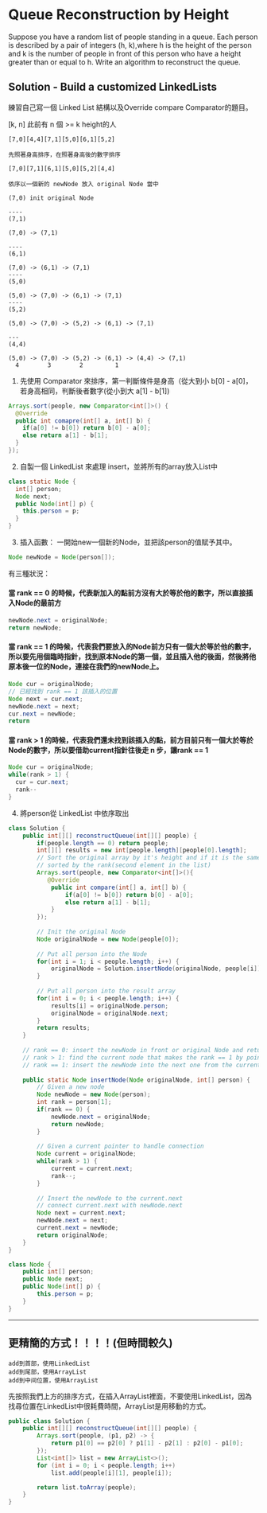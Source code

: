 # Queue Reconstruction by Height
Suppose you have a random list of people standing in a queue. Each person is described by a pair of integers (h, k),where h is the height of the person and k is the number of people in front of this person who have a height greater than or equal to h. Write an algorithm to reconstruct the queue.

## Solution - Build a customized LinkedLists

練習自己寫一個 Linked List 結構以及Override compare Comparator的題目。

[k, n] 此前有 n 個 >= k height的人

```
[7,0][4,4][7,1][5,0][6,1][5,2]

先照著身高排序，在照著身高後的數字排序

[7,0][7,1][6,1][5,0][5,2][4,4]

依序以一個新的 newNode 放入 original Node 當中

(7,0) init original Node

----
(7,1)

(7,0) -> (7,1)

----
(6,1)

(7,0) -> (6,1) -> (7,1)
----
(5,0)

(5,0) -> (7,0) -> (6,1) -> (7,1)
----
(5,2)

(5,0) -> (7,0) -> (5,2) -> (6,1) -> (7,1)

---
(4,4)

(5,0) -> (7,0) -> (5,2) -> (6,1) -> (4,4) -> (7,1)
  4        3        2         1
```

1. 先使用 Comparator 來排序，第一判斷條件是身高（從大到小 b[0] - a[0]，若身高相同，判斷後者數字(從小到大 a[1] -  b[1])
```java
Arrays.sort(people, new Comparator<int[]>() {
  @Override
  public int comapre(int[] a, int[] b) {
    if(a[0] != b[0]) return b[0] - a[0];
    else return a[1] - b[1];
  }
});
```

2. 自製一個 LinkedList 來處理 insert，並將所有的array放入List中
```java
class static Node {
  int[] person;
  Node next;
  public Node(int[] p) {
    this.person = p;
  }
}
```

3. 插入函數：
一開始new一個新的Node，並把該person的值賦予其中。
```java
Node newNode = Node(person[]);
```
有三種狀況：

#### 當 rank == 0 的時候，代表新加入的點前方沒有大於等於他的數字，所以直接插入Node的最前方
```java
newNode.next = originalNode;
return newNode;
```
#### 當 rank == 1 的時候，代表我們要放入的Node前方只有一個大於等於他的數字，所以要先用個臨時指針，找到原本Node的第一個，並且插入他的後面，然後將他原本後一位的Node，連接在我們的newNode上。
```java
Node cur = originalNode;
// 已經找到 rank == 1 該插入的位置
Node next = cur.next;
newNode.next = next;
cur.next = newNode;
return 
```
#### 當 rank > 1 的時候，代表我們還未找到該插入的點，前方目前只有一個大於等於Node的數字，所以要借助current指針往後走 n 步，讓rank == 1

```java
Node cur = originalNode;
while(rank > 1) {
  cur = cur.next;
  rank--
}
```

4. 將person從 LinkedList 中依序取出

```java
class Solution {
    public int[][] reconstructQueue(int[][] people) {
        if(people.length == 0) return people;
        int[][] results = new int[people.length][people[0].length];
        // Sort the original array by it's height and if it is the same
        // sorted by the rank(second element in the list)
        Arrays.sort(people, new Comparator<int[]>(){
           @Override
            public int compare(int[] a, int[] b) {
                if(a[0] != b[0]) return b[0] - a[0];
                else return a[1] - b[1];
            }
        });
        
        // Init the original Node
        Node originalNode = new Node(people[0]);
        
        // Put all person into the Node
        for(int i = 1; i < people.length; i++) {
            originalNode = Solution.insertNode(originalNode, people[i]);
        }
        
        // Put all person into the result array
        for(int i = 0; i < people.length; i++) {
            results[i] = originalNode.person;
            originalNode = originalNode.next;
        }
        return results;
    }
    
    // rank == 0: insert the newNode in front or original Node and return newNode
    // rank > 1: find the current node that makes the rank == 1 by pointing to the next current node
    // rank == 1: insert the newNode into the next one from the current node and points to the original current next
    
    public static Node insertNode(Node originalNode, int[] person) {
        // Given a new node
        Node newNode = new Node(person);
        int rank = person[1];
        if(rank == 0) {
            newNode.next = originalNode;
            return newNode;
        }
        
        // Given a current pointer to handle connection
        Node current = originalNode;
        while(rank > 1) {
            current = current.next;
            rank--;
        }
        
        // Insert the newNode to the current.next
        // connect current.next with newNode.next
        Node next = current.next;
        newNode.next = next;
        current.next = newNode;
        return originalNode;     
    }
}

class Node {
    public int[] person;
    public Node next;
    public Node(int[] p) {
        this.person = p;
    }
}

```

***

## 更精簡的方式！！！！(但時間較久)

```
add到首部，使用LinkedList
add到尾部，使用ArrayList
add到中间位置，使用ArrayList
```

先按照我們上方的排序方式，在插入ArrayList裡面，不要使用LinkedList，因為找尋位置在LinkedList中很耗費時間，ArrayList是用移動的方式。

```java
public class Solution {
    public int[][] reconstructQueue(int[][] people) {
        Arrays.sort(people, (p1, p2) -> { 
            return p1[0] == p2[0] ? p1[1] - p2[1] : p2[0] - p1[0]; 
        }); 
        List<int[]> list = new ArrayList<>(); 
        for (int i = 0; i < people.length; i++)
            list.add(people[i][1], people[i]); 

        return list.toArray(people); 
    }
}
```